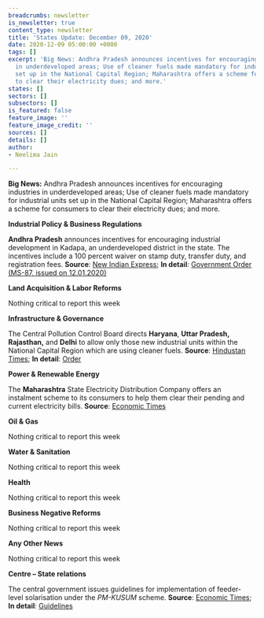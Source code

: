 ```yaml
---
breadcrumbs: newsletter
is_newsletter: true
content_type: newsletter
title: 'States Update: December 09, 2020'
date: 2020-12-09 05:00:00 +0000
tags: []
excerpt: 'Big News: Andhra Pradesh announces incentives for encouraging industries
  in underdeveloped areas; Use of cleaner fuels made mandatory for industrial units
  set up in the National Capital Region; Maharashtra offers a scheme for consumers
  to clear their electricity dues; and more.'
states: []
sectors: []
subsectors: []
is_featured: false
feature_image: ''
feature_image_credit: ''
sources: []
details: []
author:
- Neelima Jain

---
```

**Big News:** Andhra Pradesh announces incentives for encouraging industries in underdeveloped areas; Use of cleaner fuels made mandatory for industrial units set up in the National Capital Region; Maharashtra offers a scheme for consumers to clear their electricity dues; and more.

**Industrial Policy & Business Regulations**

**Andhra Pradesh** announces incentives for encouraging industrial development in Kadapa, an underdeveloped district in the state. The incentives include a 100 percent waiver on stamp duty, transfer duty, and registration fees. **Source**: [New Indian Express](https://www.newindianexpress.com/states/andhra-pradesh/2020/dec/02/andhra-pradesh-government-announces-incentives-package-for-firms-in-kopparthy-industrial-hub-2230817.html); **In detail**: [Government Order](https://goir.ap.gov.in/) [(MS-87, issued on 12.01.2020)](https://goir.ap.gov.in/)

**Land Acquisition & Labor Reforms**

Nothing critical to report this week

**Infrastructure & Governance**

The Central Pollution Control Board directs **Haryana**, **Uttar Pradesh, Rajasthan,** and **Delhi** to allow only those new industrial units within the National Capital Region which are using cleaner fuels. **Source**: [Hindustan Times](https://www.hindustantimes.com/cities/use-of-cleaner-fuels-mandatory-for-new-industrial-units-in-haryana-s-ncr-districts/story-mbbgV9tqjUZ7gAILayr6pJ.html); **In detail**: [Order](https://cpcb.nic.in/openpdffile-direction.php?id=UHVibGljYXRpb25GaWxlLzM5MzRfMTYwNjkwMzEzMl9tZWRpYXBob3RvMzE5MzgucGRm)

**Power & Renewable Energy**

The **Maharashtra** State Electricity Distribution Company offers an instalment scheme to its consumers to help them clear their pending and current electricity bills. **Source**: [Economic Times](https://energy.economictimes.indiatimes.com/news/power/msedcl-floats-instalment-scheme-for-consumers-to-clear-power-dues/79566054)

**Oil & Gas**

Nothing critical to report this week

**Water & Sanitation**

Nothing critical to report this week

**Health**

Nothing critical to report this week

**Business Negative Reforms**

Nothing critical to report this week

**Any Other News**

Nothing critical to report this week

**Centre – State relations**

The central government issues guidelines for implementation of feeder-level solarisation under the _PM-KUSUM_ scheme. **Source**: [Economic Times](https://energy.economictimes.indiatimes.com/news/renewable/govt-issues-guidelines-for-implementing-feeder-level-solarisation-under-pm-kusum-scheme/79576236); **In detail**: [Guidelines](https://mnre.gov.in/img/documents/uploads/file_f-1607073371212.pdf)
